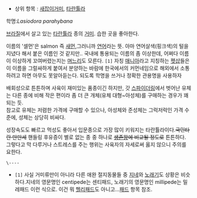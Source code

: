   * 상위 항목 : [새잡이거미](%EC%83%88%EC%9E%A1%EC%9D%B4%EA%B1%B0%EB%AF%B8.md), [타란튤라](%ED%83%80%EB%9E%80%ED%8A%A4%EB%9D%BC.md)  

학명:_Lasiodora parahybana_

[브라질](%EB%B8%8C%EB%9D%BC%EC%A7%88.md)에서 살고 있는
[타란튤라](%ED%83%80%EB%9E%80%ED%8A%A4%EB%9D%BC.md) 종의
[거미](%EA%B1%B0%EB%AF%B8.md). 습한 곳을 좋아한다.

이름의 '셀먼'은 salmon 즉 [새먼](%EC%83%88%EB%A8%BC.md),그러니까
[연어](%EC%97%B0%EC%96%B4.md)라는 뜻. 아마 연어살색(핑크색)의 털을 지녔다 해서 붙은 이름인 것 같지만.. 국내에
통용되는 이름의 좀 이상한데, 어쩌다 이름이 이상하게 꼬여버렸는지는
[며느리](%EB%A9%B0%EB%8A%90%EB%A6%AC.md)도 모른다. `[1]` 자칭
[매니아](%EB%A7%A4%EB%8B%88%EC%95%84.md)라고 지칭하는 [펫샵](%ED%8E%AB%20%EC%83%B5.md)들은 이 이름을 그럴싸하게 붙여서 분양하는 바람에 한국에서의 커먼네임으로 해외에서
소통하려고 하면 아무도 못알아듣는다. 되도록 학명을 쓰거나 정확한 관용명을 사용하자

배회성으로 튼튼하며 사육이 재미있는 품종이긴 하지만, 갓
[스파이더링](%EC%8A%A4%ED%8C%8C%EC%9D%B4%EB%8D%94%EB%A7%81.md)에서 벗어난 유체는 다른 종에
비해 작은 편이라 좀 더 큰 개체(유체 대형~아성체)를 구매하는 경우가 꽤 되는 듯.  
참고로 유체는 저렴한 가격에 구매할 수 있으나, 아성체와 준성체는 그럭저럭인 가격 수준에, 성체는 상당히 비싸다.

성장속도도 빠르고 먹성도 좋아서 입문종으로 가장 많이 키워지는 타란튤라이다.<del>국민타란 만만세</del> 핸들링 후유증이 별로 없는 종
중 하나로 <del>[생존왕](%EC%83%9D%EC%A1%B4%EC%99%95.md)에 비교될 정도로</del> 튼튼하다. 그렇다고
막 다루거나 스트레스를 주는 행위는 사육자의 자세로써 옳지 않으니 주의를 요한다.

`\----`

  * `[1]` 사실 거미류만이 아니라 다른 애완 절지동물들 중 [지네](%EC%A7%80%EB%84%A4.md)와 [노래기](%EB%85%B8%EB%9E%98%EA%B8%B0.md)도 상황은 비슷하다.지네의 영문명인 centipede는 센티패드, 노래기의 영문명인 millipede는 밀레패드 이런 식으로. 이건 뭐 [헬리패드](%ED%97%AC%EB%A6%AC%ED%8C%A8%EB%93%9C.md)도 아니고...[패드](%ED%8C%A8%EB%93%9C.md) 항목 참조.

